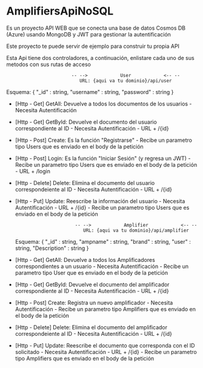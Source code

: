# AmplifiersApiNoSQL

Es un proyecto API WEB que se conecta una base de datos Cosmos DB (Azure) usando MongoDB y JWT para gestionar la autentificación

Este proyecto te puede servir de ejemplo para construir tu propia API

Esta Api tiene dos controladores, a continuación, enlistare cada uno de sus metodos con sus rutas de acceso

                            -- -->            User            <-- --
                               URL: {aqui va tu dominio}/api/user
  Esquema:
  {
         "_id"  :   string,
    "username"  :   string,
    "password"  :   string
  }

- [Http - Get]    GetAll: Devuelve a todos los documentos de los usuarios             - Necesita Autentificación
- [Http - Get]   GetById: Devuelve el documento del usuario correspondiente al ID     - Necesita Autentificación - URL + /{id}
- [Http - Post]   Create: Es la función "Registrarse"                                 - Recibe un parametro tipo Users que es enviado en el body de la petición
- [Http - Post]    Login: Es la función "Iniciar Sesión" (y regresa un JWT)           - Recibe un parametro tipo Users que es enviado en el body de la petición - URL + /login
- [Http - Delete] Delete: Elimina el documento del usuario correspondeiente al ID     - Necesita Autentificación - URL + /{id}
- [Http - Put]    Update: Reescribe la información del usuario                        - Necesita Autentificación - URL + /{id} - Recibe un parametro tipo Users que es enviado en el body de la petición

                            -- -->            Amplifier            <-- --
                               URL: {aqui va tu dominio}/api/amplifier
  Esquema:
  {
            "_id" : string,
        "ampname" : string,
          "brand" : string,
           "user" : string,
    "Description" : string
  }

- [Http - Get]    GetAll: Devuelve a todos los Amplificadores correspondientes a un usuario   - Necesita Autentificación - Recibe un parametro tipo User que es enviado en el body de la petición
- [Http - Get]   GetById: Devuelve el documento del amplificador correspondiente al ID        - Necesita Autentificación - URL + /{id}
- [Http - Post]   Create: Registra un nuevo amplificador                                      - Necesita Autentificación - Recibe un parametro tipo Amplifiers que es enviado en el body de la petición
- [Http - Delete] Delete: Elimina el documento del amplificador correspondeiente al ID        - Necesita Autentificación - URL + /{id}
- [Http - Put]    Update: Reescribe el documento que corresponda con el ID solicitado         - Necesita Autentificación - URL + /{id} - Recibe un parametro tipo Amplifiers que es enviado en el body de la petición
